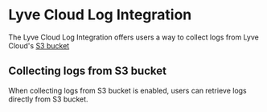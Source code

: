 # Lyve Cloud Log Integration

The Lyve Cloud Log Integration offers users a way to collect logs from Lyve Cloud's [S3 bucket](https://www.seagate.com/gb/en/services/cloud/storage/) 

## Collecting logs from S3 bucket

When collecting logs from S3 bucket is enabled, users can retrieve logs directly from S3 bucket. 

